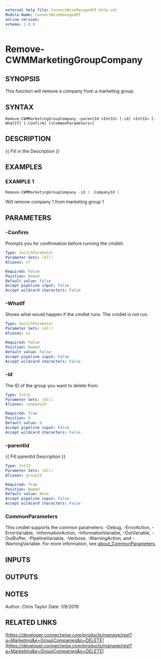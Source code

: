 ```yaml
---
external help file: ConnectWiseManageAPI-help.xml
Module Name: ConnectWiseManageAPI
online version:
schema: 2.0.0
---
```


# Remove-CWMMarketingGroupCompany

## SYNOPSIS
This function will remove a company from a marketing group.

## SYNTAX

```
Remove-CWMMarketingGroupCompany -parentId <Int32> [-id] <Int32> [-WhatIf] [-Confirm] [<CommonParameters>]
```

## DESCRIPTION
{{ Fill in the Description }}

## EXAMPLES

### EXAMPLE 1
```powershell
Remove-CWMMarketingGroupCompany -id 1 -CompanyId 1
```

Will remove company 1 from marketing group 1

## PARAMETERS

### -Confirm
Prompts you for confirmation before running the cmdlet.

```yaml
Type: SwitchParameter
Parameter Sets: (All)
Aliases: cf

Required: False
Position: Named
Default value: False
Accept pipeline input: False
Accept wildcard characters: False
```

### -WhatIf
Shows what would happen if the cmdlet runs.
The cmdlet is not run.

```yaml
Type: SwitchParameter
Parameter Sets: (All)
Aliases: wi

Required: False
Position: Named
Default value: False
Accept pipeline input: False
Accept wildcard characters: False
```

### -id
The ID of the group you want to delete from.

```yaml
Type: Int32
Parameter Sets: (All)
Aliases: companyId

Required: True
Position: 0
Default value: 0
Accept pipeline input: False
Accept wildcard characters: False
```

### -parentId
{{ Fill parentId Description }}

```yaml
Type: Int32
Parameter Sets: (All)
Aliases: groupId

Required: True
Position: Named
Default value: None
Accept pipeline input: False
Accept wildcard characters: False
```

### CommonParameters
This cmdlet supports the common parameters: -Debug, -ErrorAction, -ErrorVariable, -InformationAction, -InformationVariable, -OutVariable, -OutBuffer, -PipelineVariable, -Verbose, -WarningAction, and -WarningVariable. For more information, see [about_CommonParameters](http://go.microsoft.com/fwlink/?LinkID=113216).

## INPUTS

## OUTPUTS

## NOTES
Author: Chris Taylor Date: 1/9/2019

## RELATED LINKS

[https://developer.connectwise.com/products/manage/rest?a=Marketing&e=GroupCompanies&o=DELETE](https://developer.connectwise.com/products/manage/rest?a=Marketing&e=GroupCompanies&o=DELETE)

